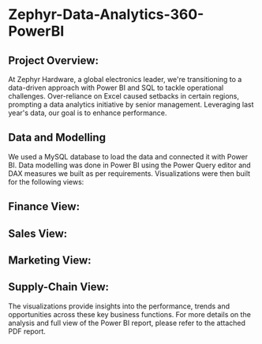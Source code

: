 # **Zephyr-Data-Analytics-360-PowerBI**
## **Project Overview:**
At Zephyr Hardware, a global electronics leader, we're transitioning to a data-driven approach with Power BI and SQL to tackle operational challenges. Over-reliance on Excel caused setbacks in certain regions, prompting a data analytics initiative by senior management. Leveraging last year's data, our goal is to enhance performance.
## Data and Modelling
We used a MySQL database to load the data and connected it with Power BI. Data modelling was done in Power BI using the Power Query editor and DAX measures we built as per requirements. Visualizations were then built for the following views:
## **Finance View:**

## **Sales View:**

## **Marketing View:**

## **Supply-Chain View:**


The visualizations provide insights into the performance, trends and opportunities across these key business functions.
For more details on the analysis and full view of the Power BI report, please refer to the attached PDF report.
